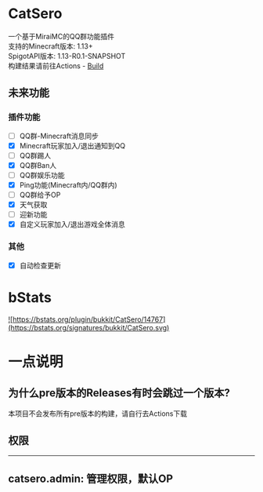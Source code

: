 # CatSero
一个基于MiraiMC的QQ群功能插件  
支持的Minecraft版本: 1.13+  
SpigotAPI版本: 1.13-R0.1-SNAPSHOT  
构建结果请前往Actions - [Build](https://github.com/XiaMoHuaHuo-CN/CatSero/actions/workflows/builder.yml)

## 未来功能

### 插件功能
- [ ] QQ群-Minecraft消息同步
- [x] Minecraft玩家加入/退出通知到QQ
- [ ] QQ群踢人
- [x] QQ群Ban人
- [ ] QQ群娱乐功能
- [x] Ping功能(Minecraft内/QQ群内)
- [ ] QQ群给予OP
- [x] 天气获取
- [ ] 迎新功能
- [x] 自定义玩家加入/退出游戏全体消息

### 其他
- [x] 自动检查更新

# bStats
<a href="https://bstats.org/plugin/bukkit/CatSero/14767">![https://bstats.org/plugin/bukkit/CatSero/14767](https://bstats.org/signatures/bukkit/CatSero.svg)</a>

# 一点说明

## 为什么pre版本的Releases有时会跳过一个版本?
本项目不会发布所有pre版本的构建，请自行去Actions下载

## 权限
---
catsero.admin: 管理权限，默认OP
---
